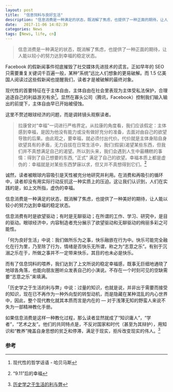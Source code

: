 ```yaml
---
layout: post
title:  "信息饲料与良好生活"
description: "信息消费是一种满足的状态，既消解了焦虑，也提供了一种正面的期待，让人能以较小的努力达到幸福的稳定状态"
date:   2017-11-06 14:02:39
categories: News
tags: [News, life, cn]
---
```


> 信息消费是一种满足的状态，既消解了焦虑，也提供了一种正面的期待，让人能以较小的努力达到幸福的稳定状态。

Facebook 的假新闻事件彻底摧毁了社交媒体先进技术的谎言。正如早年的 SEO 只需要重复关键词千百遍一般，某种“系统”远比人们想象的更易破解。而 1.5 亿美国人阅读过这些假新闻也提醒我们，读者才是被破解的最终对象。

现代性的首要特征在于主体自由，主体自由在社会里表现为主体受私法保护，合理追逐自己的利益游刃有余[^1]。显然在寡头公司（腾讯，Facebook）控制我们输入输出的前提下，主体自由早已开始被侵蚀。

这里不赘述眼球经济的问题，而是调转镜头观察读者。

> 拉康曾对“幸福”一词进行严格界定。从拉康的角度看，我们应该假定：主体感到幸福，是因为他没有能力或没有做好充分的准备，去面对由自己的欲望导致的后果。由此观之，要幸福，就必须付出代价。代价就是主体身陷自身欲望具有的矛盾，无力自拔在日常生活中，我们(假装)渴望某些东西，但我们并不真想满足自己的渴望。所以到头来，我们会遇到人生中最糟糕的事情：得到了自己想要的东西, “正式” 满足了自己的欲望。幸福本质上都是虚伪的：幸福就是对某些东西梦寐以求，但又并不真想得到它们。[^2]

诚然，读者被眼球内容吸引是天性被充分地研究并利用。在消费和再吸引的循环中，读者却没有用实际行动反抗这一种实质上的压迫。这让我们认识到，人们在实践的是，如上文所指，虚伪的幸福。

信息消费是一种满足的状态，既消解了焦虑，也提供了一种美好的期待，让人能以较小的努力达到幸福的稳定状态。

信息消费有时是欲望驱动；有时是无聊驱动；在所谓的工作、学习、研究中，是目的驱动。眼球经济中，内容制造者充分展示了欲望驱动和无聊驱动的绚丽多彩之可能性。

「何为良好生活」中说：我们做所乐为之事，快乐融嵌在行为中。快乐可能完全融化在行为里，乃至除了行为，情绪是否快乐无所谓，称之为“志意之乐”。有别于沉溺之乐在于，所做之事并不一定带来快乐，其目的也未必是快乐。

而有了信息饲料的喂养，我们达到了上文所说的稳定幸福感，既事无巨细地通晓了地球各角落，也能向朋友圈听众发表自己的小演说。不存在一个时刻可见的空缺需要“志意之乐”来填满。

「历史学之于生活的利与弊」中说：过量的知识，也就是说，并非出于需要而接受的知识，现在已不再作为一种外向型的转型动机，而是隐藏在某种混乱的内心世界中，因此，整个现代教化就其本质而言是内在的 — 对于浅薄无知的野蛮人来说不失为一部精神教化手册。

如果信息消费是这样一种教化过程，那么读者显然就成了“知识庸人”，“学者”，“艺术之友”。他们的共同特点是，不反对国家和时代（甚至为其辩护），用知识和“教养”掩盖自身思想的贫乏和停滞，满足于现实，拒斥改变现实的伟人。[^3]

### 参考

[^1]: 现代性的哲学话语 - 哈贝马斯
[^2]: “9.11”后的幸福
[^3]: [历史学之于生活的利与弊]([https://book.douban.com/review/7761129/])